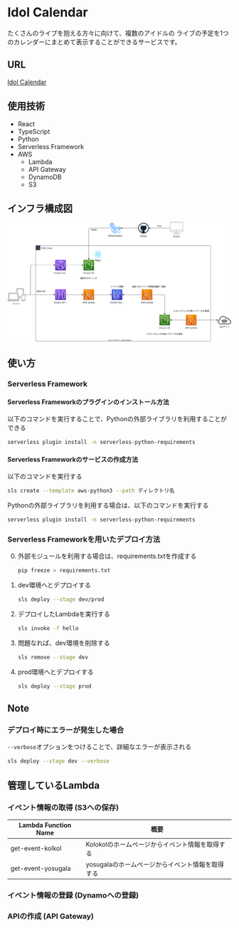 # Idol Calendar

たくさんのライブを抱える方々に向けて、複数のアイドルの
ライブの予定を1つのカレンダーにまとめて表示することができるサービスです。

## URL

[Idol Calendar](https://idol-calendar.info)

## 使用技術

- React
- TypeScript
- Python
- Serverless Framework
- AWS
  - Lambda
  - API Gateway
  - DynamoDB
  - S3


## インフラ構成図

![アーキテクチャ図](documents/images/アーキテクチャ図.drawio.svg)


## 使い方

### Serverless Framework

#### Serverless Frameworkのプラグインのインストール方法

以下のコマンドを実行することで、Pythonの外部ライブラリを利用することができる

```bash
serverless plugin install -n serverless-python-requirements
```

#### Serverless Frameworkのサービスの作成方法

以下のコマンドを実行する

```bash
sls create --template aws-python3 --path ディレクトリ名
```

Pythonの外部ライブラリを利用する場合は、以下のコマンドを実行する

```bash
serverless plugin install -n serverless-python-requirements
```

### Serverless Frameworkを用いたデプロイ方法

0. 外部モジュールを利用する場合は、requirements.txtを作成する

    ```bash
    pip freeze > requirements.txt
    ```

1. dev環境へとデプロイする

    ```bash
    sls deploy --stage dev/prod 
    ```

2. デプロイしたLambdaを実行する

    ```bash
    sls invoke -f hello
    ```

3. 問題なれば、dev環境を削除する

    ```bash
    sls remove --stage dev
    ```

4. prod環境へとデプロイする

    ```bash
    sls deploy --stage prod
    ```

## Note

### デプロイ時にエラーが発生した場合

`--verbose`オプションをつけることで、詳細なエラーが表示される

```bash
sls deploy --stage dev --verbose
```

## 管理しているLambda

### イベント情報の取得 (S3への保存)
| Lambda Function Name | 概要                                    |
|----------------------|----------------------------------------|
| get-event-kolkol     | Kolokolのホームページからイベント情報を取得する  |
| get-event-yosugala   | yosugalaのホームページからイベント情報を取得する |

### イベント情報の登録 (Dynamoへの登録)

### APIの作成 (API Gateway)